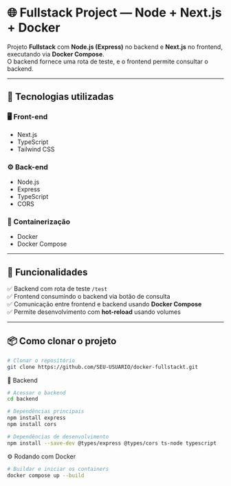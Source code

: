 # 🌐 Fullstack Project — Node + Next.js + Docker

Projeto **Fullstack** com **Node.js (Express)** no backend e **Next.js** no frontend, executando via **Docker Compose**.  
O backend fornece uma rota de teste, e o frontend permite consultar o backend.

---

## 🚀 Tecnologias utilizadas

### 🖥️ Front-end
- Next.js  
- TypeScript  
- Tailwind CSS  

### ⚙️ Back-end
- Node.js  
- Express  
- TypeScript  
- CORS  

### 🐳 Containerização
- Docker  
- Docker Compose  

---

## 🧩 Funcionalidades

✅ Backend com rota de teste `/test`  
✅ Frontend consumindo o backend via botão de consulta  
✅ Comunicação entre frontend e backend usando **Docker Compose**  
✅ Permite desenvolvimento com **hot-reload** usando volumes  

---

## 📦 Como clonar o projeto

```bash
# Clonar o repositório
git clone https://github.com/SEU-USUARIO/docker-fullstackt.git
```

🧠 Backend

```bash
# Acessar o backend
cd backend

# Dependências principais
npm install express
npm install cors

# Dependências de desenvolvimento
npm install --save-dev @types/express @types/cors ts-node typescript
```

⚙️ Rodando com Docker
```bash
# Buildar e iniciar os containers
docker compose up --build
```
